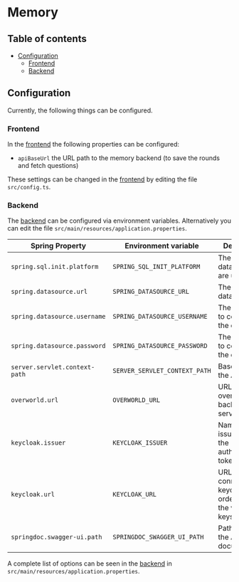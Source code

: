 # Memory

## Table of contents

<!-- TOC -->
* [Configuration](#configuration)
  * [Frontend](#frontend)
  * [Backend](#backend)
<!-- TOC -->

## Configuration

Currently, the following things can be configured.

### Frontend

In the [frontend](https://github.com/Gamify-IT/memory) the following properties can be configured:

- `apiBaseUrl` the URL path to the memory backend (to save the rounds and fetch questions)

These settings can be changed in the [frontend](https://github.com/Gamify-IT/memory) by editing the file `src/config.ts`.

### Backend

The [backend](https://github.com/Gamify-IT/memory-backend) can be configured via environment variables.
Alternatively you can edit the file `src/main/resources/application.properties`.

| Spring Property               | Environment variable          | Description                                                      | Default value                                |
|-------------------------------|-------------------------------|------------------------------------------------------------------|----------------------------------------------|
| `spring.sql.init.platform`    | `SPRING_SQL_INIT_PLATFORM`    | The kind of database you are using                               | `postgres`                                   |
| `spring.datasource.url`       | `SPRING_DATASOURCE_URL`       | The URL to the database                                          | `jdbc:postgresql://localhost:5432/postgres`  |
| `spring.datasource.username`  | `SPRING_DATASOURCE_USERNAME`  | The username to connect to the database                          | `postgres`                                   |
| `spring.datasource.password`  | `SPRING_DATASOURCE_PASSWORD`  | The password to connect to the database                          | `postgres`                                   |
| `server.servlet.context-path` | `SERVER_SERVLET_CONTEXT_PATH` | Base path for the API                                            | `/api/v1`                                    |
| `overworld.url`               | `OVERWORLD_URL`               | URL of the overworld backend service                             | `http://localhost/overworld/api/v1`          |
| `keycloak.issuer`             | `KEYCLOAK_ISSUER`             | Name of the issuer used in the authentication tokens             | `http://localhost/keycloak/realms/Gamify-IT` |
| `keycloak.url`                | `KEYCLOAK_URL`                | URL to connect to keycloak in order to fetch the validation keys | `http://localhost/keycloak/realms/Gamify-IT` |
| `springdoc.swagger-ui.path`   | `SPRINGDOC_SWAGGER_UI_PATH`   | Path to serve the API documentation                              | `/swagger-ui`                                |

A complete list of options can be seen in the [backend](https://github.com/Gamify-IT/memory-backend) in `src/main/resources/application.properties`.
